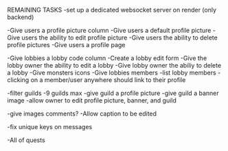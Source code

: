 REMAINING TASKS
-set up a dedicated websocket server on render (only backend)

-Give users a profile picture column
-Give users a default profile picture
-Give users the ability to edit profile picture
-Give users the ability to delete profile pictures
-Give users a profile page

-Give lobbies a lobby code column
-Create a lobby edit form
-Give the lobby owner the ability to edit a lobby
-Give lobby owner the abiliy to delete a lobby
-Give monsters icons
-Give lobbies members
-list lobby members
-clicking on a member/user anywhere should link to their profile

-filter guilds
-9 guilds max
-give guild a profile picture
-give guild a banner image
-allow owner to edit profile picture, banner, and guild

-give images comments?
-Allow caption to be edited

-fix unique keys on messages

-All of quests
